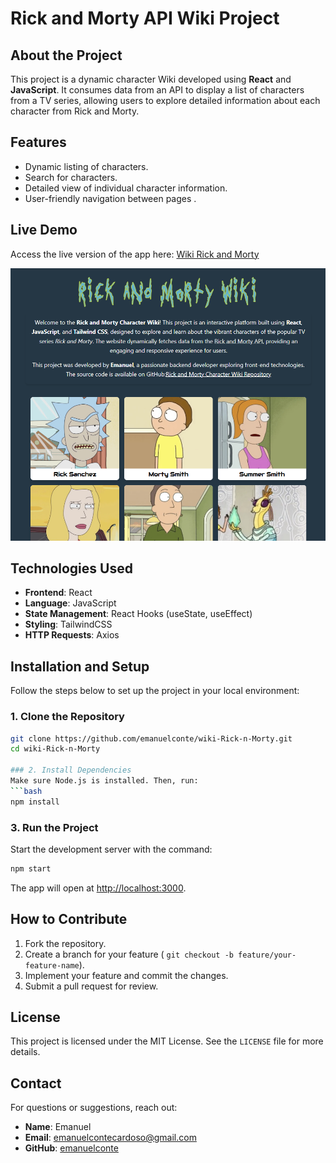 # Rick and Morty API Wiki Project

## About the Project
This project is a dynamic character Wiki developed using **React** and **JavaScript**. It consumes data from an API to display a list of characters from a TV series, allowing users to explore detailed information about each character from Rick and Morty.

## Features
- Dynamic listing of characters.
- Search for characters.
- Detailed view of individual character information.
- User-friendly navigation between pages .

## Live Demo
Access the live version of the app here: [Wiki Rick and Morty](https://wiki-rick-n-morty-app.vercel.app)

![Homepage Preview](app/src/assets/page.png)

## Technologies Used
- **Frontend**: React
- **Language**: JavaScript
- **State Management**: React Hooks (useState, useEffect)
- **Styling**: TailwindCSS
- **HTTP Requests**: Axios

## Installation and Setup
Follow the steps below to set up the project in your local environment:

### 1. Clone the Repository
```bash
git clone https://github.com/emanuelconte/wiki-Rick-n-Morty.git
cd wiki-Rick-n-Morty

### 2. Install Dependencies
Make sure Node.js is installed. Then, run:
```bash
npm install
```

### 3. Run the Project
Start the development server with the command:
```bash
npm start
```
The app will open at [http://localhost:3000](http://localhost:3000).

## How to Contribute
1. Fork the repository.
2. Create a branch for your feature (
`git checkout -b feature/your-feature-name`).
3. Implement your feature and commit the changes.
4. Submit a pull request for review.

## License
This project is licensed under the MIT License. See the `LICENSE` file for more details.

## Contact
For questions or suggestions, reach out:
- **Name**: Emanuel
- **Email**: [emanuelcontecardoso@gmail.com](mailto:emanuelcontecardoso@gmail.com)
- **GitHub**: [emanuelconte](https://github.com/emanuelconte)

